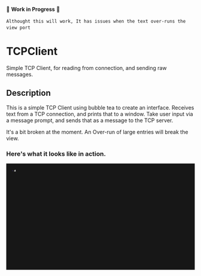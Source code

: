 🚧 **Work in Progress** 🚧

`Althought this will work, It has issues when the text over-runs the view port`

# TCPClient
 Simple TCP Client, for reading from connection, and sending raw messages.


 ## Description
 
 This is a simple TCP Client using bubble tea to create an interface. 
 Receives text from a TCP connection, and prints that to a window.
 Take user input via a message prompt, and sends that as a message to the TCP server. 

 It's a bit broken at the moment. An Over-run of large entries will break the view. 

 ### Here's what it looks like in action.
 ![](out.gif)
